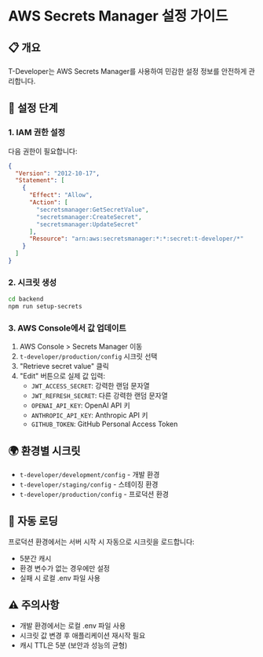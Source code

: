 # AWS Secrets Manager 설정 가이드

## 📋 개요
T-Developer는 AWS Secrets Manager를 사용하여 민감한 설정 정보를 안전하게 관리합니다.

## 🔧 설정 단계

### 1. IAM 권한 설정
다음 권한이 필요합니다:
```json
{
  "Version": "2012-10-17",
  "Statement": [
    {
      "Effect": "Allow",
      "Action": [
        "secretsmanager:GetSecretValue",
        "secretsmanager:CreateSecret",
        "secretsmanager:UpdateSecret"
      ],
      "Resource": "arn:aws:secretsmanager:*:*:secret:t-developer/*"
    }
  ]
}
```

### 2. 시크릿 생성
```bash
cd backend
npm run setup-secrets
```

### 3. AWS Console에서 값 업데이트
1. AWS Console > Secrets Manager 이동
2. `t-developer/production/config` 시크릿 선택
3. "Retrieve secret value" 클릭
4. "Edit" 버튼으로 실제 값 입력:
   - `JWT_ACCESS_SECRET`: 강력한 랜덤 문자열
   - `JWT_REFRESH_SECRET`: 다른 강력한 랜덤 문자열
   - `OPENAI_API_KEY`: OpenAI API 키
   - `ANTHROPIC_API_KEY`: Anthropic API 키
   - `GITHUB_TOKEN`: GitHub Personal Access Token

## 🌍 환경별 시크릿
- `t-developer/development/config` - 개발 환경
- `t-developer/staging/config` - 스테이징 환경  
- `t-developer/production/config` - 프로덕션 환경

## 🔄 자동 로딩
프로덕션 환경에서는 서버 시작 시 자동으로 시크릿을 로드합니다:
- 5분간 캐시
- 환경 변수가 없는 경우에만 설정
- 실패 시 로컬 .env 파일 사용

## ⚠️ 주의사항
- 개발 환경에서는 로컬 .env 파일 사용
- 시크릿 값 변경 후 애플리케이션 재시작 필요
- 캐시 TTL은 5분 (보안과 성능의 균형)
